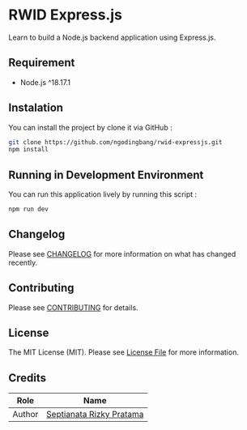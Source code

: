 # RWID Express.js

Learn to build a Node.js backend application using Express.js.

## Requirement

- Node.js ^18.17.1

## Instalation

You can install the project by clone it via GitHub :

```bash
git clone https://github.com/ngodingbang/rwid-expressjs.git
npm install
```

## Running in Development Environment

You can run this application lively by running this script :

```bash
npm run dev
```

## Changelog

Please see [CHANGELOG](CHANGELOG.md) for more information on what has changed recently.

## Contributing

Please see [CONTRIBUTING](CONTRIBUTING.md) for details.

## License

The MIT License (MIT). Please see [License File](LICENSE.md) for more information.

## Credits

| Role   | Name                                                     |
| ------ | -------------------------------------------------------- |
| Author | [Septianata Rizky Pratama](https://github.com/ianriizky) |
